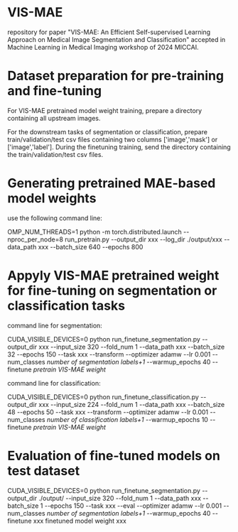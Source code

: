 # VIS-MAE
repository for paper "VIS-MAE: An Efficient Self-supervised Learning Approach on Medical Image Segmentation and Classification" accepted in Machine Learning in Medical Imaging workshop of 2024 MICCAI.

# Dataset preparation for pre-training and fine-tuning
For VIS-MAE pretrained model weight training, prepare a directory containing all upstream images.

For the downstream tasks of segmentation or classification, prepare train/validation/test csv files containing two columns ['image','mask'] or ['image','label']. During the finetuning training, send the directory containing the train/validation/test csv files.  
# Generating pretrained MAE-based model weights

use the following command line:

OMP_NUM_THREADS=1 python -m torch.distributed.launch --nproc_per_node=8 run_pretrain.py --output_dir xxx --log_dir ./output/xxx --data_path xxx --batch_size 640 --epochs 800

# Appyly VIS-MAE pretrained weight for fine-tuning on segmentation or classification tasks
command line for segmentation:

CUDA_VISIBLE_DEVICES=0  python run_finetune_segmentation.py  --output_dir xxx --input_size 320 --fold_num 1  --data_path xxx --batch_size 32 --epochs 150  --task xxx  --transform --optimizer adamw --lr 0.001  --num_classes *number of segmentation labels+1* --warmup_epochs 40   --finetune *pretrain VIS-MAE weight*

command line for classification:

CUDA_VISIBLE_DEVICES=0  python  run_finetune_classification.py  --output_dir xxx   --input_size 224 --fold_num 1  --data_path xxx --batch_size 48 --epochs 50  --task xxx  --transform --optimizer adamw --lr 0.001  --num_classes *number of classification labels+1* --warmup_epochs 10   --finetune *pretrain VIS-MAE weight*

# Evaluation of fine-tuned models on test dataset

CUDA_VISIBLE_DEVICES=0  python run_finetune_segmentation.py  --output_dir ./output/ --input_size 320 --fold_num 1  --data_path xxx --batch_size 1 --epochs 150  --task xxx  --eval --optimizer adamw --lr 0.001  --num_classes *number of segmentation labels+1* --warmup_epochs 40   --finetune xxx finetuned model weight xxx
